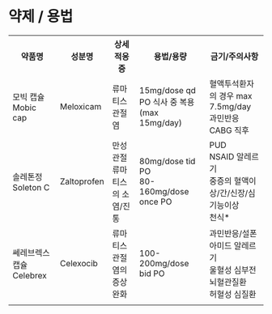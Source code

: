 <!-- TITLE: 류마티스관절염 -->
<!-- SUBTITLE: A quick summary of 류마티스관절염 -->
# 약제 / 용법
<table>
  <tr>
    <th>약품명</th>
    <th>성분명</th>
    <th>상세적응증</th>
    <th>용법/용량</th>
    <th>금기/주의사항</th>
  </tr>
  <tr>
    <td>모빅 캡슐 Mobic cap</td>
    <td>Meloxicam</td>
    <td>류마티스관절염</td>
    <td>15mg/dose qd PO 식사 중 복용 (max 15mg/day)</td>
    <td>혈액투석환자의 경우 max 7.5mg/day<br />과민반응<br />CABG 직후</td>
  </tr>
  <tr>
    <td>솔레톤정 Soleton C</td>
    <td>Zaltoprofen</td>
    <td>만성관절류마티스의 소염/진통</td>
    <td>80mg/dose tid PO<br /> 80-160mg/dose once PO</td>
    <td>PUD<br />NSAID 알레르기<br />중증의 혈액이상/간/신장/심기능이상<br />천식*</td>
  </tr>
	<tr>
    <td>쎄레브렉스캡슐 Celebrex</td>
    <td>Celexocib</td>
    <td>류마티스관절염의 증상 완화</td>
    <td>100-200mg/dose bid PO</td>
    <td>과민반응/설폰아미드 알레르기<br />울혈성 심부전<br />뇌혈관질환<br />허혈성 심질환</td>
  </tr>
	<tr>
    <td></td>
    <td></td>
    <td></td>
    <td></td>
    <td></td>
  </tr>
</table>